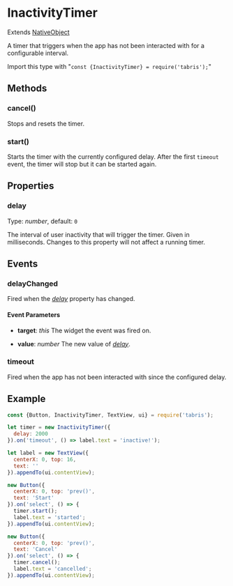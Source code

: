 ---
---
# InactivityTimer

Extends [NativeObject](NativeObject.md)

A timer that triggers when the app has not been interacted with for a configurable interval.

Import this type with "`const {InactivityTimer} = require('tabris');`"

## Methods

### cancel()


Stops and resets the timer.

### start()


Starts the timer with the currently configured delay. After the first `timeout` event, the timer will stop but it can be started again.


## Properties

### delay


Type: *number*, default: `0`

The interval of user inactivity that will trigger the timer. Given in milliseconds. Changes to this property will not affect a running timer.


## Events

### delayChanged

Fired when the [*delay*](#delay) property has changed.

#### Event Parameters 
- **target**: *this*
    The widget the event was fired on.

- **value**: *number*
    The new value of [*delay*](#delay).


### timeout

Fired when the app has not been interacted with since the configured delay.



## Example
```js
const {Button, InactivityTimer, TextView, ui} = require('tabris');

let timer = new InactivityTimer({
  delay: 2000
}).on('timeout', () => label.text = 'inactive!');

let label = new TextView({
  centerX: 0, top: 16,
  text: ''
}).appendTo(ui.contentView);

new Button({
  centerX: 0, top: 'prev()',
  text: 'Start'
}).on('select', () => {
  timer.start();
  label.text = 'started';
}).appendTo(ui.contentView);

new Button({
  centerX: 0, top: 'prev()',
  text: 'Cancel'
}).on('select', () => {
  timer.cancel();
  label.text = 'cancelled';
}).appendTo(ui.contentView);
```